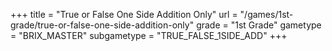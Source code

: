 +++
title = "True or False One Side Addition Only"
url = "/games/1st-grade/true-or-false-one-side-addition-only"
grade = "1st Grade"
gametype = "BRIX_MASTER"
subgametype = "TRUE_FALSE_1SIDE_ADD"
+++